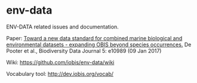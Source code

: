 # env-data
ENV-DATA related issues and documentation.

Paper: [Toward a new data standard for combined marine biological and environmental datasets - expanding OBIS beyond species occurrences.](http://bdj.pensoft.net/articles.php?id=10989) De Pooter et al., Biodiversity Data Journal 5: e10989 (09 Jan 2017)

Wiki: https://github.com/iobis/env-data/wiki

Vocabulary tool: http://dev.iobis.org/vocab/
